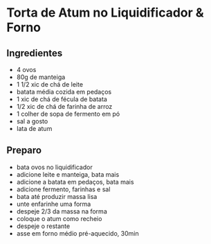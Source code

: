 # Torta de Atum no Liquidificador & Forno

## Ingredientes
- 4 ovos 
- 80g de manteiga
- 1 1/2 xic de chá de leite
- batata média cozida em pedaços
- 1 xic de chá de fécula de batata
- 1/2 xic de chá de farinha de arroz
- 1 colher de sopa de fermento em pó
- sal a gosto
- lata de atum

## Preparo
- bata ovos no liquidificador
- adicione leite e manteiga, bata mais
- adicione a batata em pedaços, bata mais
- adicione fermento, farinhas e sal
- bata até produzir massa lisa
- unte enfarinhe uma forma
- despeje 2/3 da massa na forma
- coloque o atum como recheio
- despeje o restante
- asse em forno médio pré-aquecido, 30min